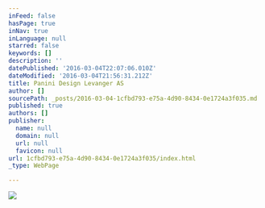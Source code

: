 ```yaml
---
inFeed: false
hasPage: true
inNav: true
inLanguage: null
starred: false
keywords: []
description: ''
datePublished: '2016-03-04T22:07:06.010Z'
dateModified: '2016-03-04T21:56:31.212Z'
title: Panini Design Levanger AS
author: []
sourcePath: _posts/2016-03-04-1cfbd793-e75a-4d90-8434-0e1724a3f035.md
published: true
authors: []
publisher:
  name: null
  domain: null
  url: null
  favicon: null
url: 1cfbd793-e75a-4d90-8434-0e1724a3f035/index.html
_type: WebPage

---
```

![](https://the-grid-user-content.s3-us-west-2.amazonaws.com/ef79d27c-9b0d-4066-8177-38fcbea31574.jpg)